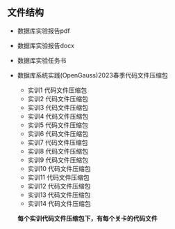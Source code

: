 ## 文件结构

- 数据库实验报告pdf

- 数据库实验报告docx

- 数据库实验任务书

- 数据库系统实践(OpenGauss)2023春季代码文件压缩包

  - 实训1 代码文件压缩包
  - 实训2 代码文件压缩包
  - 实训3 代码文件压缩包
  - 实训4 代码文件压缩包
  - 实训5 代码文件压缩包
  - 实训6 代码文件压缩包
  - 实训7 代码文件压缩包
  - 实训8 代码文件压缩包
  - 实训9 代码文件压缩包
  - 实训10 代码文件压缩包
  - 实训11 代码文件压缩包
  - 实训12 代码文件压缩包
  - 实训13 代码文件压缩包
  - 实训14 代码文件压缩包

  **每个实训代码文件压缩包下，有每个关卡的代码文件**



